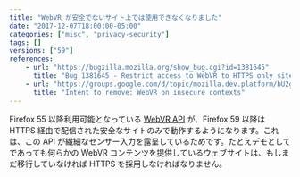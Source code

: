 ```yaml
---
title: "WebVR が安全でないサイト上では使用できなくなりました"
date: "2017-12-07T18:00:00-05:00"
categories: ["misc", "privacy-security"]
tags: []
versions: ["59"]
references:
    - url: "https://bugzilla.mozilla.org/show_bug.cgi?id=1381645"
      title: "Bug 1381645 - Restrict access to WebVR to HTTPS only sites."
    - url: "https://groups.google.com/d/topic/mozilla.dev.platform/bU2gil1SHkY/discussion"
      title: "Intent to remove: WebVR on insecure contexts"
---
```

Firefox 55 以降利用可能となっている [WebVR API](https://developer.mozilla.org/en-US/docs/Web/API/WebVR_API) が、Firefox 59 以降は HTTPS 経由で配信された安全なサイトのみで動作するようになります。これは、この API が繊細なセンサー入力を露呈しているためです。たとえデモとしてであっても何らかの WebVR コンテンツを提供しているウェブサイトは、もしまだ移行していなければ HTTPS を採用しなければなりません。
